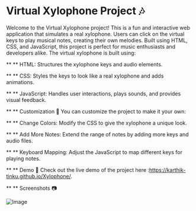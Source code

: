 # Virtual Xylophone Project 🎶

Welcome to the Virtual Xylophone project! This is a fun and interactive web application that simulates a real xylophone. Users can click on the virtual keys to play musical notes, creating their own melodies. Built using HTML, CSS, and JavaScript, this project is perfect for music enthusiasts and developers alike.
The virtual xylophone is built using:

** ** HTML: Structures the xylophone keys and audio elements.

** ** CSS: Styles the keys to look like a real xylophone and adds animations.

** ** JavaScript: Handles user interactions, plays sounds, and provides visual feedback.


** ** Customization 🎨
You can customize the project to make it your own:

** ** Change Colors: Modify the CSS to give the xylophone a unique look.

** ** Add More Notes: Extend the range of notes by adding more keys and audio files.

** ** Keyboard Mapping: Adjust the JavaScript to map different keys for playing notes.

** ** Demo 🎥
Check out the live demo of the project here :https://karthik-tinku.github.io/Xylophone/.

** ** Screenshots 📷

![Image](https://github.com/user-attachments/assets/fde1a379-464a-46fc-b20e-8a0f89f62235)
